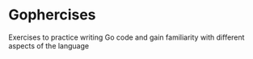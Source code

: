 # Gophercises
Exercises to practice writing Go code and gain familiarity with different aspects of the language
